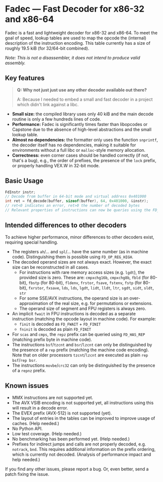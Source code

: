 # Fadec — Fast Decoder for x86-32 and x86-64

Fadec is a fast and lightweight decoder for x86-32 and x86-64. To meet the goal of speed, lookup tables are used to map the opcode the (internal) description of the instruction encoding. This table currently has a size of roughly 19.5 kiB (for 32/64-bit combined).

*Note: This is not a disassembler, it does not intend to produce valid assembly.*

## Key features

> **Q: Why not just just use any other decoder available out there?**
>
> A: Because I needed to embed a small and fast decoder in a project which didn't link against a libc.

- **Small size:** the compiled library uses only 40 kiB and the main decode routine is only a few hundreds lines of code.
- **Performance:** Fadec is significantly times faster than libopcodes or Capstone due to the absence of high-level abstractions and the small lookup table.
- **Almost no dependencies:** the formatter only uses the function `snprintf`, the decoder itself has no dependencies, making it suitable for environments without a full libc or `malloc`-style memory allocation.
- **Correctness:** even corner cases should be handled correctly (if not, that's a bug), e.g., the order of prefixes, the presence of the `lock` prefix, or properly handling VEX.W in 32-bit mode.

## Basic Usage
```c
FdInstr instr;
// Decode from buffer in 64-bit mode and virtual address 0x401000
int ret = fd_decode(buffer, sizeof(buffer), 64, 0x401000, &instr);
// ret<0 indicates an error, ret>0 the number of decoded bytes
// Relevant properties of instructions can now be queries using the FD_* macros.
```

## Intended differences to other decoders
To achieve higher performance, minor differences to other decoders exist, requiring special handling.

- The registers `ah`/... and `spl`/... have the same number (as in machine code). Distinguishing them is possible using `FD_OP_REG_HIGH`.
- The decoded operand sizes are not always exact. However, the exact size can be reconstructed in all cases.
    - For instructions with rare memory access sizes (e.g. `lgdt`), the provided size is zero. These are: `cmpxchg16b`, `cmpxchg8b`, `fbld` (for 80-bit), `fbstp` (for 80-bit), `fldenv`, `frstor`, `fsave`, `fstenv`, `fstp` (for 80-bit), `fxrstor`, `fxsave`, `lds`, `lds`, `lgdt`, `lidt`, `lldt`, `ltr`, `sgdt`, `sidt`, `sldt`, `str`
    - For some SSE/AVX instructions, the operand size is an over-approximation of the real size, e.g. for permutations or extensions.
    - The operand size of segment and FPU registers is always zero.
- An implicit `fwait` in FPU instructions is decoded as a separate instruction (matching the opcode layout in machine code). For example:
    - `finit` is decoded as `FD_FWAIT` + `FD_FINIT`
    - `fninit` is decoded as plain `FD_FINIT`
- For `scas` and `cmps`, the `repz` prefix can be queried using `FD_HAS_REP` (matching prefix byte in machine code).
- The instructions `bsf`/`tzcnt` and `bsr`/`lzcnt` can only be distinguished by the presence of a `rep` prefix (matching the machine code encoding). Note that on older processors `tzcnt`/`lzcnt` are executed as plain `rep bsf`/`rep bsr`.
- The instructions `movbe`/`crc32` can only be distinguished by the presence of a `repnz` prefix.

## Known issues
- MMX instructions are not supported yet.
- The AVX VSIB encoding is not supported yet, all instructions using this will result in a decode error.
- The EVEX prefix (AVX-512) is not supported (yet).
- The layout of entries in the tables can be improved to improve usage of caches. (Help needed.)
- No Python API.
- Low test coverage. (Help needed.)
- No benchmarking has been performed yet. (Help needed.)
- Prefixes for indirect jumps and calls are not properly decoded, e.g. `notrack`, `bnd`. This requires additional information on the prefix ordering, which is currently not decoded. (Analysis of performance impact and help needed.)

If you find any other issues, please report a bug. Or, even better, send a patch fixing the issue.
